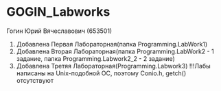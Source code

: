 # GOGIN_Labworks
Гогин Юрий Вячеславович
(653501)
1) Добавлена Первая Лабораторная(папка Programming.LabWork1)
2) Добавлена Вторая Лабораторная(папка Programming.LabWork2 - 1 задание, папка Programming.Labwork2_2 - 2 задание)
3) Добавлена Третяя Лабораторная(Programming.Labwork3)
!!!Лабы написаны на Unix-подобной ОС, поэтому Conio.h, getch() отсутствуют 
